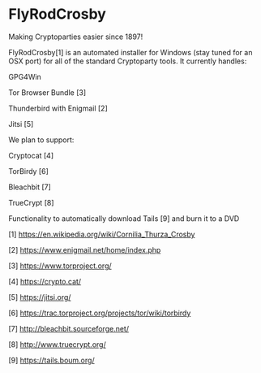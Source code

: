 FlyRodCrosby
============

Making Cryptoparties easier since 1897!

FlyRodCrosby[1] is an automated installer for Windows (stay tuned for an OSX port) for all of the standard Cryptoparty tools.  It currently handles:

GPG4Win

Tor Browser Bundle [3]

Thunderbird with Enigmail [2]

Jitsi [5]

We plan to support:

Cryptocat [4]

TorBirdy [6]

Bleachbit [7]

TrueCrypt [8]

Functionality to automatically download Tails [9] and burn it to a DVD

[1] https://en.wikipedia.org/wiki/Cornilia_Thurza_Crosby

[2] https://www.enigmail.net/home/index.php

[3] https://www.torproject.org/

[4] https://crypto.cat/

[5] https://jitsi.org/

[6] https://trac.torproject.org/projects/tor/wiki/torbirdy

[7] http://bleachbit.sourceforge.net/

[8] http://www.truecrypt.org/

[9] https://tails.boum.org/
